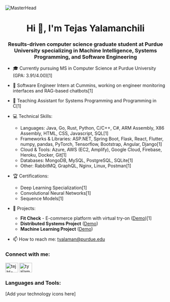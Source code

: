 ![MasterHead](https://developers.giphy.com/branch/master/static/api-512d36c09662682717108a38bbb5c57d.gif)
<h1 align="center">Hi 👋, I'm Tejas Yalamanchili</h1>
<h3 align="center">Results-driven computer science graduate student at Purdue University specializing in Machine Intelligence, Systems Programming, and Software Engineering</h3>

- 🎓 Currently pursuing MS in Computer Science at Purdue University (GPA: 3.91/4.00)[1]

- 💼 Software Engineer Intern at Cummins, working on engineer monitoring interfaces and RAG-based chatbots[1]

- 🌱 Teaching Assistant for Systems Programming and Programming in C[1]

- 💻 Technical Skills:
  - Languages: Java, Go, Rust, Python, C/C++, C#, ARM Assembly, X86 Assembly, HTML, CSS, Javascript, SQL[1]
  - Frameworks & Libraries: ASP.NET, Spring Boot, Flask, React, Flutter, numpy, pandas, PyTorch, Tensorflow, Bootstrap, Angular, Django[1]
  - Cloud & Tools: Azure, AWS (EC2, Amplify), Google Cloud, Firebase, Heroku, Docker, Git[1]
  - Databases: MongoDB, MySQL, PostgreSQL, SQLite[1]
  - Other: RabbitMQ, GraphQL, Nginx, Linux, Postman[1]

- 🏆 Certifications:
  - Deep Learning Specialization[1]
  - Convolutional Neural Networks[1]
  - Sequence Models[1]

- 🚀 Projects:
  - **Fit Check** - E-commerce platform with virtual try-on ([Demo](#))[1]
  - **Distributed Systems Project** ([Demo](#))
  - **Machine Learning Project** ([Demo](#))

- 📫 How to reach me: tyalaman@purdue.edu

<h3 align="left">Connect with me:</h3>
<p align="left">
<a href="https://linkedin.com/in/tejas-yalamanchili" target="blank"><img align="center" src="https://raw.githubusercontent.com/rahuldkjain/github-profile-readme-generator/master/src/images/icons/Social/linked-in-alt.svg" alt="tejas-yalamanchili" height="30" width="40" /></a>
<a href="https://www.leetcode.com/tyalaman" target="blank"><img align="center" src="https://raw.githubusercontent.com/rahuldkjain/github-profile-readme-generator/master/src/images/icons/Social/leet-code.svg" alt="tyalaman" height="30" width="40" /></a>
</p>

<h3 align="left">Languages and Tools:</h3>
<p align="left">
[Add your technology icons here]
</p>
